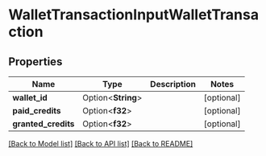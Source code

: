 # WalletTransactionInputWalletTransaction

## Properties

Name | Type | Description | Notes
------------ | ------------- | ------------- | -------------
**wallet_id** | Option<**String**> |  | [optional]
**paid_credits** | Option<**f32**> |  | [optional]
**granted_credits** | Option<**f32**> |  | [optional]

[[Back to Model list]](../README.md#documentation-for-models) [[Back to API list]](../README.md#documentation-for-api-endpoints) [[Back to README]](../README.md)


